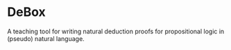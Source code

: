 # DeBox
A teaching tool for writing natural deduction proofs for propositional logic in (pseudo) natural language.

